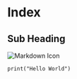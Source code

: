 # Index
## Sub Heading
![Markdown Icon](https://github.com/navaneethku/skills-communicate-using-markdown/assets/88205492/d3161c39-9e03-4629-b502-bf3758011b0b)
```
print("Hello World")
```
